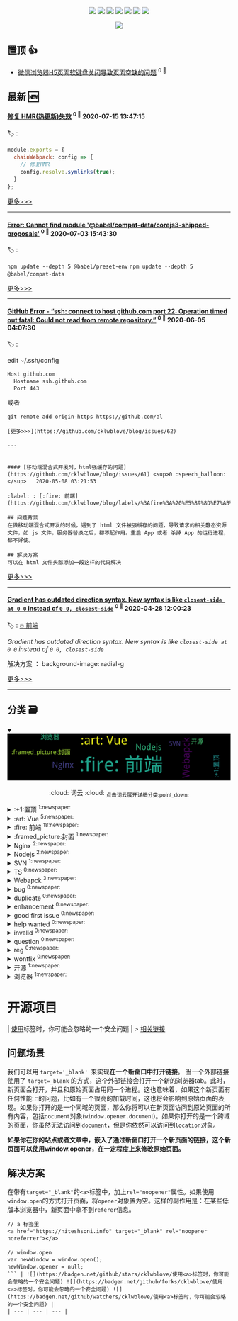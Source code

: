 

<p align='center'>
    <img src="https://badgen.net/badge/labels/20"/>
    <img src="https://badgen.net/github/issues/cklwblove/blog"/>
    <img src="https://badgen.net/badge/last-commit/2020-07-15 13:47:52"/>
    <img src="https://badgen.net/github/forks/cklwblove/blog"/>
    <img src="https://badgen.net/github/stars/cklwblove/blog"/>
    <img src="https://badgen.net/github/watchers/cklwblove/blog"/>
    <img src="https://badgen.net/github/release/cklwblove/blog"/>
</p>

<p align='center'>
    <a href="https://github.com/cklwblove/visitor-count-badge">
        <img src="https://visitor-badge.glitch.me/badge?page_id=cklwblove.blog"/>
    </a>
</p>


## 置顶 :thumbsup: 
- [微信浏览器H5页面软键盘关闭导致页面空缺的问题](https://github.com/cklwblove/blog/issues/2)  <sup>0 :speech_balloon:</sup>  	 
## 最新 :new: 

#### [修复 HMR(热更新)失效](https://github.com/cklwblove/blog/issues/64) <sup>0 :speech_balloon:</sup> 	 2020-07-15 13:47:15

:label: : 

```js
module.exports = {
  chainWebpack: config => {
    // 修复HMR
    config.resolve.symlinks(true);
  }
};
```


[更多>>>](https://github.com/cklwblove/blog/issues/64)

---


#### [Error: Cannot find module '@babel/compat-data/corejs3-shipped-proposals'](https://github.com/cklwblove/blog/issues/63) <sup>0 :speech_balloon:</sup> 	 2020-07-03 15:43:30

:label: : 

`npm update --depth 5 @babel/preset-env`
`npm update --depth 5 @babel/compat-data `

[更多>>>](https://github.com/cklwblove/blog/issues/63)

---


#### [GitHub Error - “ssh: connect to host github.com port 22: Operation timed out fatal: Could not read from remote repository.”](https://github.com/cklwblove/blog/issues/62) <sup>0 :speech_balloon:</sup> 	 2020-06-05 04:07:30

:label: : 

edit ~/.ssh/config

```
Host github.com
  Hostname ssh.github.com
  Port 443
```

或者

```
git remote add origin-https https://github.com/al

[更多>>>](https://github.com/cklwblove/blog/issues/62)

---


#### [移动端混合式开发时，html强缓存的问题](https://github.com/cklwblove/blog/issues/61) <sup>0 :speech_balloon:</sup> 	 2020-05-08 03:21:53

:label: : [:fire: 前端](https://github.com/cklwblove/blog/labels/%3Afire%3A%20%E5%89%8D%E7%AB%AF)

## 问题背景
在做移动端混合式开发的时候，遇到了 html 文件被强缓存的问题，导致请求的相关静态资源文件，如 js 文件，服务器替换之后，都不起作用。重启 App 或者 杀掉 App 的运行进程，都不好使。

## 解决方案
可以在 html 文件头部添加一段这样的代码解决
```


[更多>>>](https://github.com/cklwblove/blog/issues/61)

---


#### [Gradient has outdated direction syntax. New syntax is like `closest-side at 0 0` instead of `0 0, closest-side`](https://github.com/cklwblove/blog/issues/60) <sup>0 :speech_balloon:</sup> 	 2020-04-28 12:00:23

:label: : [:fire: 前端](https://github.com/cklwblove/blog/labels/%3Afire%3A%20%E5%89%8D%E7%AB%AF)

*Gradient has outdated direction syntax. New syntax is like `closest-side at 0 0` instead of `0 0, closest-side`*

解决方案 ： background-image: radial-g

[更多>>>](https://github.com/cklwblove/blog/issues/60)

---


## 分类  :card_file_box:

<details open="open">
    <summary>
        <img src="assets/wordcloud.png" title="词云, 点击展开详细分类" alt="词云， 点击展开详细分类">
        <p align="center">:cloud: 词云 :cloud: <sub>点击词云展开详细分类:point_down: </sub></p>
    </summary>


<details>
<summary>:+1:置顶	<sup>1:newspaper:</sup></summary>

- [微信浏览器H5页面软键盘关闭导致页面空缺的问题](https://github.com/cklwblove/blog/issues/2)  <sup>0 :speech_balloon:</sup>  	 


</details>

<details>
<summary>:art: Vue	<sup>5:newspaper:</sup></summary>

- [vue mixins](https://github.com/cklwblove/blog/issues/59)  <sup>0 :speech_balloon:</sup>  	 
- [vue 定时器问题](https://github.com/cklwblove/blog/issues/57)  <sup>0 :speech_balloon:</sup>  	 
- [Error in nextTick: "InvalidCharacterError: Failed to execute 'setAttribute' on 'Element': '`' is not a valid attribute name."](https://github.com/cklwblove/blog/issues/48)  <sup>0 :speech_balloon:</sup>  	 
- ["NavigationDuplicated" errors(解决多次点击重复路由报错)](https://github.com/cklwblove/blog/issues/44)  <sup>0 :speech_balloon:</sup>  	 
- [vue项目刷新当前页面](https://github.com/cklwblove/blog/issues/34)  <sup>0 :speech_balloon:</sup>  	 


</details>

<details>
<summary>:fire: 前端	<sup>18:newspaper:</sup></summary>

- [移动端混合式开发时，html强缓存的问题](https://github.com/cklwblove/blog/issues/61)  <sup>0 :speech_balloon:</sup>  	 
- [Gradient has outdated direction syntax. New syntax is like `closest-side at 0 0` instead of `0 0, closest-side`](https://github.com/cklwblove/blog/issues/60)  <sup>0 :speech_balloon:</sup>  	 
- [微信图片带有logo的二维码，有些机型长按不能识别](https://github.com/cklwblove/blog/issues/56)  <sup>0 :speech_balloon:</sup>  	 
- [ElementUI如何展开指定Tree树节点](https://github.com/cklwblove/blog/issues/55)  <sup>0 :speech_balloon:</sup>  	 
- [H5页面监听Android物理返回键](https://github.com/cklwblove/blog/issues/53)  <sup>0 :speech_balloon:</sup>  	 
- [检测 <video>是否开始播放（加载到资源有了画面）的方法](https://github.com/cklwblove/blog/issues/51)  <sup>0 :speech_balloon:</sup>  	 
- [打包构建后，js文件移除 'use strict'](https://github.com/cklwblove/blog/issues/50)  <sup>0 :speech_balloon:</sup>  	 
- [H5在移动端遇到的常见问题](https://github.com/cklwblove/blog/issues/42)  <sup>0 :speech_balloon:</sup>  	 
- [css3 flex 实现横向滚动条，子元素宽度自适应](https://github.com/cklwblove/blog/issues/40)  <sup>0 :speech_balloon:</sup>  	 
- [深入研究-webkit-overflow-scrolling:touch及ios滚动](https://github.com/cklwblove/blog/issues/38)  <sup>0 :speech_balloon:</sup>  	 
- [Safari & iOS - window.performance.timing.navigationStart issue](https://github.com/cklwblove/blog/issues/36)  <sup>0 :speech_balloon:</sup>  	 
- [vconsole 问题](https://github.com/cklwblove/blog/issues/35)  <sup>0 :speech_balloon:</sup>  	 
- [IOS 拍摄照片旋转问题修复](https://github.com/cklwblove/blog/issues/33)  <sup>0 :speech_balloon:</sup>  	 
- [安卓机上输入法会盖住输入框问题](https://github.com/cklwblove/blog/issues/32)  <sup>0 :speech_balloon:</sup>  	 
- [iPhone Safari 下 input disabled 颜色](https://github.com/cklwblove/blog/issues/31)  <sup>0 :speech_balloon:</sup>  	 
- [URL unicode #号转成 %23 路由解析问题（部分安卓机型）](https://github.com/cklwblove/blog/issues/30)  <sup>0 :speech_balloon:</sup>  	 
- [在浏览器端对图片进行压缩 & 上传](https://github.com/cklwblove/blog/issues/29)  <sup>0 :speech_balloon:</sup>  	 
- [H5唤起APP指南](https://github.com/cklwblove/blog/issues/26)  <sup>0 :speech_balloon:</sup>  	 


</details>

<details>
<summary>:framed_picture:封面	<sup>1:newspaper:</sup></summary>

- [Vue项目部署遇到的问题及解决方案](https://github.com/cklwblove/blog/issues/1)  <sup>0 :speech_balloon:</sup>  	 


</details>

<details>
<summary>Nginx	<sup>2:newspaper:</sup></summary>

- [Nginx 相关命令](https://github.com/cklwblove/blog/issues/41)  <sup>0 :speech_balloon:</sup>  	 
- [Nginx的 gzip设置](https://github.com/cklwblove/blog/issues/21)  <sup>0 :speech_balloon:</sup>  	 


</details>

<details>
<summary>Nodejs	<sup>2:newspaper:</sup></summary>

- [linux中使用npm全局安装的命令无法运行](https://github.com/cklwblove/blog/issues/49)  <sup>0 :speech_balloon:</sup>  	 
- [Module not found: Error: [CaseSensitivePathsPlugin]](https://github.com/cklwblove/blog/issues/47)  <sup>0 :speech_balloon:</sup>  	 


</details>

<details>
<summary>SVN	<sup>1:newspaper:</sup></summary>

- [svn: “Server SSL certificate verification failed: issuer is not trusted”](https://github.com/cklwblove/blog/issues/58)  <sup>0 :speech_balloon:</sup>  	 


</details>

<details>
<summary>TS	<sup>0:newspaper:</sup></summary>



</details>

<details>
<summary>Webapck	<sup>3:newspaper:</sup></summary>

- [Module not found: Error: [CaseSensitivePathsPlugin]](https://github.com/cklwblove/blog/issues/47)  <sup>0 :speech_balloon:</sup>  	 
- [webpack require.context 示例](https://github.com/cklwblove/blog/issues/43)  <sup>0 :speech_balloon:</sup>  	 
- [修复 Lazy loading routes Error： Cyclic dependency](https://github.com/cklwblove/blog/issues/39)  <sup>0 :speech_balloon:</sup>  	 


</details>

<details>
<summary>bug	<sup>0:newspaper:</sup></summary>



</details>

<details>
<summary>duplicate	<sup>0:newspaper:</sup></summary>



</details>

<details>
<summary>enhancement	<sup>0:newspaper:</sup></summary>



</details>

<details>
<summary>good first issue	<sup>0:newspaper:</sup></summary>



</details>

<details>
<summary>help wanted	<sup>0:newspaper:</sup></summary>



</details>

<details>
<summary>invalid	<sup>0:newspaper:</sup></summary>



</details>

<details>
<summary>question	<sup>0:newspaper:</sup></summary>



</details>

<details>
<summary>reg	<sup>0:newspaper:</sup></summary>



</details>

<details>
<summary>wontfix	<sup>0:newspaper:</sup></summary>



</details>

<details>
<summary>开源	<sup>1:newspaper:</sup></summary>

- [使用<a>标签时，你可能会忽略的一个安全问题](https://github.com/cklwblove/blog/issues/3)  <sup>0 :speech_balloon:</sup>  	 


</details>

<details>
<summary>浏览器	<sup>1:newspaper:</sup></summary>

- [net::ERR_INCOMPLETE_CHUNKED_ENCODING 200](https://github.com/cklwblove/blog/issues/54)  <sup>0 :speech_balloon:</sup>  	 


</details>


</details>

# 开源项目


| [使用<a>标签时，你可能会忽略的一个安全问题](https://github.com/cklwblove/使用<a>标签时，你可能会忽略的一个安全问题) | > [相关链接](https://segmentfault.com/a/1190000017840948)

## 问题场景
我们可以用 `target='_blank' `来实现**在一个新窗口中打开链接**。
当一个外部链接使用了 `target=_blank` 的方式，这个外部链接会打开一个新的浏览器tab。此时，新页面会打开，并且和原始页面占用同一个进程。这也意味着，如果这个新页面有任何性能上的问题，比如有一个很高的加载时间，这也将会影响到原始页面的表现。如果你打开的是一个同域的页面，那么你将可以在新页面访问到原始页面的所有内容，包括`document`对象(`window.opener.documen`t)。如果你打开的是一个跨域的页面，你虽然无法访问到`document`，但是你依然可以访问到`location`对象。

**如果你在你的站点或者文章中，嵌入了通过新窗口打开一个新页面的链接，这个新页面可以使用window.opener，在一定程度上来修改原始页面。**

## 解决方案
在带有`target="_blank"`的`<a>`标签中，加上`rel="noopener"`属性。如果使用`window.open`的方式打开页面，将`opener`对象置为空。这样的副作用是：在某些低版本浏览器中，新页面中拿不到`referer`信息。
```
// a 标签里
<a href="https://niteshsoni.info" target="_blank" rel="noopener noreferrer"></a>

// window.open
var newWindow = window.open();
newWindow.opener = null;
``` | ![](https://badgen.net/github/stars/cklwblove/使用<a>标签时，你可能会忽略的一个安全问题) ![](https://badgen.net/github/forks/cklwblove/使用<a>标签时，你可能会忽略的一个安全问题) ![](https://badgen.net/github/watchers/cklwblove/使用<a>标签时，你可能会忽略的一个安全问题) |
| --- | --- | --- |

